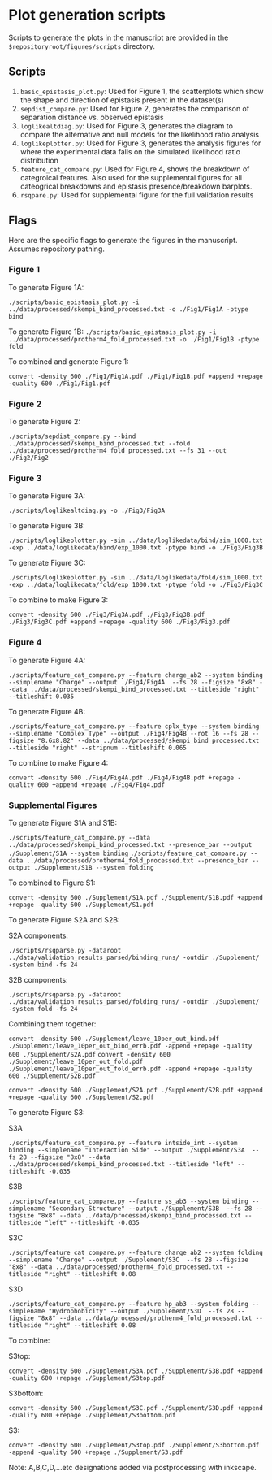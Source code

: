 # Plot generation scripts

Scripts to generate the plots in the manuscript are provided in the `$repositoryroot/figures/scripts` directory. 

## Scripts

1. `basic_epistasis_plot.py`: Used for Figure 1, the scatterplots which show the shape and direction of epistasis present in the dataset(s)
2. `sepdist_compare.py`: Used for Figure 2, generates the comparison of separation distance vs. observed epistasis
3. `loglikealtdiag.py`: Used for Figure 3, generates the diagram to compare the alternative and null models for the likelihood ratio analysis
4. `loglikeplotter.py`: Used for Figure 3, generates the analysis figures for where the experimental data falls on the simulated likelihood ratio distribution
5. `feature_cat_compare.py`: Used for Figure 4, shows the breakdown of categroical features. Also used for the supplemental figures for all cateogrical breakdowns and epistasis presence/breakdown barplots.
6. `rsqpare.py`: Used for supplemental figure for the full validation results

## Flags
Here are the specific flags to generate the figures in the manuscript. Assumes repository pathing.


### Figure 1

To generate Figure 1A: 

`./scripts/basic_epistasis_plot.py -i ../data/processed/skempi_bind_processed.txt -o ./Fig1/Fig1A -ptype bind`

To generate Figure 1B:
`./scripts/basic_epistasis_plot.py -i ../data/processed/protherm4_fold_processed.txt -o ./Fig1/Fig1B -ptype fold`

To combined and generate Figure 1:

`convert -density 600 ./Fig1/Fig1A.pdf ./Fig1/Fig1B.pdf +append +repage -quality 600 ./Fig1/Fig1.pdf`

### Figure 2

To generate Figure 2:

`./scripts/sepdist_compare.py --bind ../data/processed/skempi_bind_processed.txt --fold ../data/processed/protherm4_fold_processed.txt --fs 31 --out ./Fig2/Fig2`

### Figure 3

To generate Figure 3A:

`./scripts/loglikealtdiag.py -o ./Fig3/Fig3A`

To generate Figure 3B:

`./scripts/loglikeplotter.py -sim ../data/loglikedata/bind/sim_1000.txt -exp ../data/loglikedata/bind/exp_1000.txt -ptype bind -o ./Fig3/Fig3B`

To generate Figure 3C:

`./scripts/loglikeplotter.py -sim ../data/loglikedata/fold/sim_1000.txt -exp ../data/loglikedata/fold/exp_1000.txt -ptype fold -o ./Fig3/Fig3C`

To combine to make Figure 3:

`convert -density 600 ./Fig3/Fig3A.pdf ./Fig3/Fig3B.pdf ./Fig3/Fig3C.pdf +append +repage -quality 600 ./Fig3/Fig3.pdf`

### Figure 4

To generate Figure 4A:

`./scripts/feature_cat_compare.py --feature charge_ab2 --system binding --simplename "Charge" --output ./Fig4/Fig4A  --fs 28 --figsize "8x8" --data ../data/processed/skempi_bind_processed.txt --titleside "right" --titleshift 0.035`

To generate Figure 4B:

`./scripts/feature_cat_compare.py --feature cplx_type --system binding --simplename "Complex Type" --output ./Fig4/Fig4B --rot 16 --fs 28 --figsize "8.6x8.82" --data ../data/processed/skempi_bind_processed.txt --titleside "right" --stripnum --titleshift 0.065`

To combine to make Figure 4:

`convert -density 600 ./Fig4/Fig4A.pdf ./Fig4/Fig4B.pdf +repage -quality 600 +append +repage ./Fig4/Fig4.pdf`


### Supplemental Figures


To generate Figure S1A and S1B:

`./scripts/feature_cat_compare.py --data ../data/processed/skempi_bind_processed.txt --presence_bar --output ./Supplement/S1A --system binding`
`./scripts/feature_cat_compare.py --data ../data/processed/protherm4_fold_processed.txt --presence_bar --output ./Supplement/S1B --system folding`

To combined to Figure S1:

`convert -density 600 ./Supplement/S1A.pdf ./Supplement/S1B.pdf +append +repage -quality 600 ./Supplement/S1.pdf`

To generate Figure S2A and S2B:

S2A components:

`./scripts/rsqparse.py -dataroot ../data/validation_results_parsed/binding_runs/ -outdir ./Supplement/ -system bind -fs 24`

S2B components:

`./scripts/rsqparse.py -dataroot ../data/validation_results_parsed/folding_runs/ -outdir ./Supplement/ -system fold -fs 24`

Combining them together:

`convert -density 600 ./Supplement/leave_10per_out_bind.pdf ./Supplement/leave_10per_out_bind_errb.pdf -append +repage -quality 600 ./Supplement/S2A.pdf`
`convert -density 600 ./Supplement/leave_10per_out_fold.pdf ./Supplement/leave_10per_out_fold_errb.pdf -append +repage -quality 600 ./Supplement/S2B.pdf`

`convert -density 600 ./Supplement/S2A.pdf ./Supplement/S2B.pdf +append +repage -quality 600 ./Supplement/S2.pdf`


To generate Figure S3:


S3A

`./scripts/feature_cat_compare.py --feature intside_int --system binding --simplename "Interaction Side" --output ./Supplement/S3A  --fs 28 --figsize "8x8" --data ../data/processed/skempi_bind_processed.txt --titleside "left" --titleshift -0.035`

S3B

`./scripts/feature_cat_compare.py --feature ss_ab3 --system binding --simplename "Secondary Structure" --output ./Supplement/S3B  --fs 28 --figsize "8x8" --data ../data/processed/skempi_bind_processed.txt --titleside "left" --titleshift -0.035`

S3C

`./scripts/feature_cat_compare.py --feature charge_ab2 --system folding --simplename "Charge" --output ./Supplement/S3C  --fs 28 --figsize "8x8" --data ../data/processed/protherm4_fold_processed.txt --titleside "right" --titleshift 0.08`

S3D

`./scripts/feature_cat_compare.py --feature hp_ab3 --system folding --simplename "Hydrophobicity" --output ./Supplement/S3D  --fs 28 --figsize "8x8" --data ../data/processed/protherm4_fold_processed.txt --titleside "right" --titleshift 0.08`

To combine:

S3top:

`convert -density 600 ./Supplement/S3A.pdf ./Supplement/S3B.pdf +append -quality 600 +repage ./Supplement/S3top.pdf`

S3bottom:

`convert -density 600 ./Supplement/S3C.pdf ./Supplement/S3D.pdf +append -quality 600 +repage ./Supplement/S3bottom.pdf`

S3:

`convert -density 600 ./Supplement/S3top.pdf ./Supplement/S3bottom.pdf -append -quality 600 +repage ./Supplement/S3.pdf`


Note: A,B,C,D,...etc designations added via postprocessing with inkscape. 
